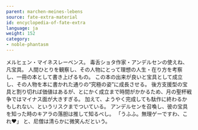 ```yaml
---
parent: marchen-meines-lebens
source: fate-extra-material
id: encyclopedia-of-fate-extra
language: ja
weight: 152
category:
- noble-phantasm
---
```


メルヒェン・マイネスレーベンス。
毒舌ショタ作家・アンデルセンの使えね、凡宝具。
人間ひとりを観察し、その人物にとって理想の人生・在り方を考察し、一冊の本として書き上げるもの。
この本の出来が良いと宝具として成立し、その人物を本に書かれた通りの“究極の姿”に成長させる。
後方支援型の宝具と割り切れば価値はあるが、とにかく成立まで時間がかかるため、月の聖杯戦争ではマイナス面が大きすぎる。
加えて、ようやく完成しても駄作に終わるかもしれない、というリスクまでついている。
アンデルセンを召喚し、彼の宝具を知った時のキアラの落胆は推して知るべし。
「うふふ。無理ゲーですわ、これ♥」
と、尼僧は清らかに微笑んだという。
